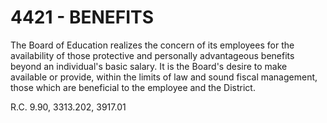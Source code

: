 4421 - BENEFITS
===============

The Board of Education realizes the concern of its employees for the
availability of those protective and personally advantageous benefits
beyond an individual's basic salary. It is the Board's desire to make
available or provide, within the limits of law and sound fiscal
management, those which are beneficial to the employee and the District.

R.C. 9.90, 3313.202, 3917.01
